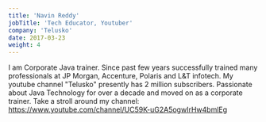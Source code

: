 ```yaml
---
title: 'Navin Reddy'
jobTitle: 'Tech Educator, Youtuber'
company: 'Telusko'
date: 2017-03-23
weight: 4
---
```


I am Corporate Java trainer. Since past few years successfully trained many professionals at JP Morgan, Accenture, Polaris and L&T infotech. My youtube channel "Telusko" presently has 2 million subscribers. Passionate about Java Technology for over a decade and moved on as a corporate trainer.
Take a stroll around my channel:
https://www.youtube.com/channel/UC59K-uG2A5ogwIrHw4bmlEg

